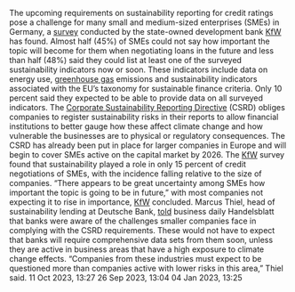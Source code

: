 The upcoming requirements on sustainability reporting for credit ratings pose a challenge for many small and medium-sized enterprises (SMEs) in Germany, a [survey](https://www.kfw.de/PDF/Download-Center/Konzernthemen/Research/PDF-Dokumente-Fokus-Volkswirtschaft/Fokus-2024/Fokus-Nr.-478-Dezember-2024-Nachhaltigkeit-Kredit.pdf) conducted by the state-owned development bank [KfW](https://www.cleanenergywire.org/experts/kfw-bank) has found. Almost half (45%) of SMEs could not say how important the topic will become for them when negotiating loans in the future and less than half (48%) said they could list at least one of the surveyed sustainability indicators now or soon. These indicators include data on energy use, [greenhouse gas](https://www.cleanenergywire.org/glossary/letter_g#greenhouse_gas) emissions and sustainability indicators associated with the EU’s taxonomy for sustainable finance criteria. Only 10 percent said they expected to be able to provide data on all surveyed indicators.
The [Corporate Sustainability Reporting Directive](https://finance.ec.europa.eu/capital-markets-union-and-financial-markets/company-reporting-and-auditing/company-reporting/corporate-sustainability-reporting_en) (CSRD) obliges companies to register sustainability risks in their reports to allow financial institutions to better gauge how these affect climate change and how vulnerable the businesses are to physical or regulatory consequences. The CSRD has already been put in place for larger companies in Europe and will begin to cover SMEs active on the capital market by 2026. The [KfW](https://www.cleanenergywire.org/experts/kfw-bank) survey found that sustainability played a role in only 15 percent of credit negotiations of SMEs, with the incidence falling relative to the size of companies. “There appears to be great uncertainty among SMEs how important the topic is going to be in future,” with most companies not expecting it to rise in importance, [KfW](https://www.cleanenergywire.org/experts/kfw-bank) concluded.
Marcus Thiel, head of sustainability lending at Deutsche Bank, [told](https://www.handelsblatt.com/finanzen/banken-versicherungen/banken/mittelstand-kleine-firmen-koennen-banken-kaum-nachhaltigkeitsdaten-liefern/100092604.html) business daily Handelsblatt that banks were aware of the challenges smaller companies face in complying with the CSRD requirements. These would not have to expect that banks will require comprehensive data sets from them soon, unless they are active in business areas that have a high exposure to climate change effects. “Companies from these industries must expect to be questioned more than companies active with lower risks in this area,” Thiel said.
11 Oct 2023, 13:27
26 Sep 2023, 13:04
04 Jan 2023, 13:25